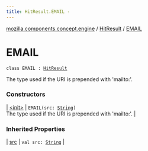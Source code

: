```yaml
---
title: HitResult.EMAIL - 
---
```


[mozilla.components.concept.engine](../../index.html) / [HitResult](../index.html) / [EMAIL](./index.html)

# EMAIL

`class EMAIL : `[`HitResult`](../index.html)

The type used if the URI is prepended with 'mailto:'.

### Constructors

| [&lt;init&gt;](-init-.html) | `EMAIL(src: `[`String`](https://kotlinlang.org/api/latest/jvm/stdlib/kotlin/-string/index.html)`)`<br>The type used if the URI is prepended with 'mailto:'. |

### Inherited Properties

| [src](../src.html) | `val src: `[`String`](https://kotlinlang.org/api/latest/jvm/stdlib/kotlin/-string/index.html) |

